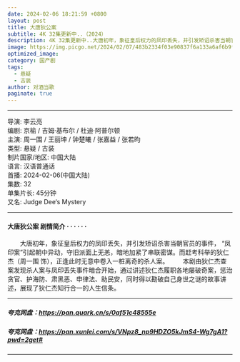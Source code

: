 ```yaml
---
date: 2024-02-06 18:21:59 +0800
layout: post
title: 大唐狄公案
subtitle: 4K 32集更新中..（2024）
description: 4K 32集更新中..大唐初年，象征皇后权力的凤印丢失，并引发矫诏杀害当朝官员的事件， “凤印案”引起朝中异动，守旧派面上无恙，暗地加紧了串联密谋。而赶考科举的狄仁杰（周一围 饰），正逢此时无意中卷入一桩离奇的杀人案...
image: https://img.picgo.net/2024/02/07/483b2334f03e90837f6a133a6af6b9f82d250589aca3b261.webp
optimized_image: 
category: 国产剧
tags:
  - 悬疑
  - 古装
author: 对酒当歌
paginate: true
---
```


---

导演: 李云亮  
编剧: 京榆 / 吉姆·基布尔 / 杜迪·阿普尔顿  
主演: 周一围 / 王丽坤 / 钟楚曦 / 张嘉益 / 张若昀  
类型: 悬疑 / 古装  
制片国家/地区: 中国大陆  
语言: 汉语普通话  
首播: 2024-02-06(中国大陆)  
集数: 32  
单集片长: 45分钟  
又名: Judge Dee‘s Mystery  

---

#### 大唐狄公案 剧情简介 · · · · · ·

　　大唐初年，象征皇后权力的凤印丢失，并引发矫诏杀害当朝官员的事件， “凤印案”引起朝中异动，守旧派面上无恙，暗地加紧了串联密谋。而赶考科举的狄仁杰（周一围 饰），正逢此时无意中卷入一桩离奇的杀人案。
　　本剧由狄仁杰查案发现杀人案与凤印丢失事件暗合开始，通过讲述狄仁杰履职各地屡破奇案，惩治贪官、护海防、肃黑恶、申律法、助民安，同时得以勘破自己身世之谜的故事讲述，展现了狄仁杰知行合一的人生信条。

---

##### 夸克网盘：<https://pan.quark.cn/s/0af51c48555e>

##### 夸克网盘：<https://pan.xunlei.com/s/VNpz8_np9HDZO5kJmS4-Wg7gA1?pwd=2get#>

---
